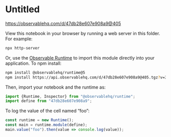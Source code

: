 # Untitled

https://observablehq.com/d/47db28e607e908a9@405

View this notebook in your browser by running a web server in this folder. For
example:

~~~sh
npx http-server
~~~

Or, use the [Observable Runtime](https://github.com/observablehq/runtime) to
import this module directly into your application. To npm install:

~~~sh
npm install @observablehq/runtime@5
npm install https://api.observablehq.com/d/47db28e607e908a9@405.tgz?v=3
~~~

Then, import your notebook and the runtime as:

~~~js
import {Runtime, Inspector} from "@observablehq/runtime";
import define from "47db28e607e908a9";
~~~

To log the value of the cell named “foo”:

~~~js
const runtime = new Runtime();
const main = runtime.module(define);
main.value("foo").then(value => console.log(value));
~~~
